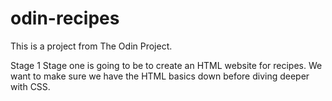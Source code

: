 # odin-recipes

This is a project from The Odin Project. 

Stage 1
Stage one is going to be to create an HTML website for recipes. We want
to make sure we have the HTML basics down before diving deeper with CSS. 